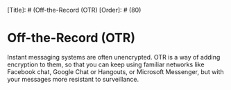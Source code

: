 [Title]: # (Off-the-Record (OTR)
[Order]: # (80)

# Off-the-Record (OTR)

Instant messaging systems are often unencrypted. OTR is a way of adding encryption to them, so that you can keep using familiar networks like Facebook chat, Google Chat or Hangouts, or Microsoft Messenger, but with your messages more resistant to surveillance.